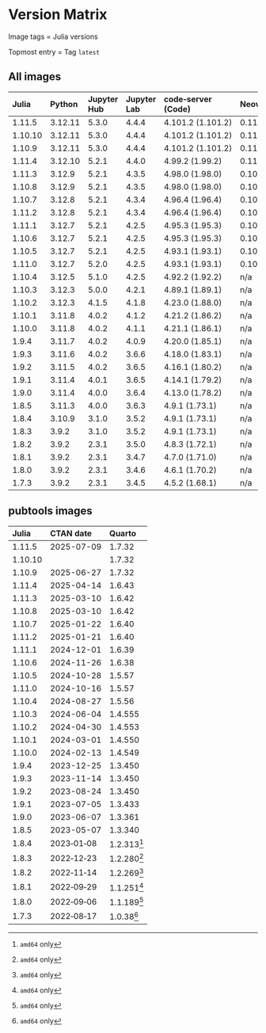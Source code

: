 # Version Matrix

Image tags = Julia versions

Topmost entry = Tag `latest`

## All images

| Julia   | Python  | Jupyter Hub | Jupyter Lab | code‑server (Code) | Neovim | Git    | Git LFS | Pandoc | Linux distro |
|:--------|:--------|:------------|:------------|:-------------------|:-------|:-------|:--------|:-------|:-------------|
| 1.11.5  | 3.12.11 | 5.3.0       | 4.4.4       | 4.101.2 (1.101.2)  | 0.11.2 | 2.50.1 | 3.7.0   | 3.6.3  | Debian 12    |
| 1.10.10 | 3.12.11 | 5.3.0       | 4.4.4       | 4.101.2 (1.101.2)  | 0.11.2 | 2.50.0 | 3.7.0   | 3.6.3  | Debian 12    |
| 1.10.9  | 3.12.11 | 5.3.0       | 4.4.4       | 4.101.2 (1.101.2)  | 0.11.2 | 2.50.0 | 3.7.0   | 3.6.3  | Debian 12    |
| 1.11.4  | 3.12.10 | 5.2.1       | 4.4.0       | 4.99.2 (1.99.2)    | 0.11.0 | 2.49.0 | 3.6.1   | 3.4    | Debian 12    |
| 1.11.3  | 3.12.9  | 5.2.1       | 4.3.5       | 4.98.0 (1.98.0)    | 0.10.4 | 2.48.1 | 3.6.1   | 3.4    | Debian 12    |
| 1.10.8  | 3.12.9  | 5.2.1       | 4.3.5       | 4.98.0 (1.98.0)    | 0.10.4 | 2.48.1 | 3.6.1   | 3.4    | Debian 12    |
| 1.10.7  | 3.12.8  | 5.2.1       | 4.3.4       | 4.96.4 (1.96.4)    | 0.10.3 | 2.48.1 | 3.6.1   | 3.4    | Debian 12    |
| 1.11.2  | 3.12.8  | 5.2.1       | 4.3.4       | 4.96.4 (1.96.4)    | 0.10.3 | 2.48.1 | 3.6.1   | 3.4    | Debian 12    |
| 1.11.1  | 3.12.7  | 5.2.1       | 4.2.5       | 4.95.3 (1.95.3)    | 0.10.2 | 2.47.1 | 3.6.0   | 3.4    | Debian 12    |
| 1.10.6  | 3.12.7  | 5.2.1       | 4.2.5       | 4.95.3 (1.95.3)    | 0.10.2 | 2.47.1 | 3.6.0   | 3.4    | Debian 12    |
| 1.10.5  | 3.12.7  | 5.2.1       | 4.2.5       | 4.93.1 (1.93.1)    | 0.10.2 | 2.47.0 | 3.5.1   | 3.2    | Debian 12    |
| 1.11.0  | 3.12.7  | 5.2.0       | 4.2.5       | 4.93.1 (1.93.1)    | 0.10.2 | 2.47.0 | 3.5.1   | 3.2    | Debian 12    |
| 1.10.4  | 3.12.5  | 5.1.0       | 4.2.5       | 4.92.2 (1.92.2)    | n/a    | 2.46.0 | 3.5.1   | 3.2    | Debian 12    |
| 1.10.3  | 3.12.3  | 5.0.0       | 4.2.1       | 4.89.1 (1.89.1)    | n/a    | 2.45.2 | 3.5.1   | 3.1.11 | Debian 12    |
| 1.10.2  | 3.12.3  | 4.1.5       | 4.1.8       | 4.23.0 (1.88.0)    | n/a    | 2.45.0 | 3.5.1   | 3.1.11 | Debian 12    |
| 1.10.1  | 3.11.8  | 4.0.2       | 4.1.2       | 4.21.2 (1.86.2)    | n/a    | 2.44.0 | 3.4.1   | 3.1.11 | Debian 12    |
| 1.10.0  | 3.11.8  | 4.0.2       | 4.1.1       | 4.21.1 (1.86.1)    | n/a    | 2.43.1 | 3.4.1   | 3.1.11 | Debian 12    |
| 1.9.4   | 3.11.7  | 4.0.2       | 4.0.9       | 4.20.0 (1.85.1)    | n/a    | 2.43.0 | 3.4.1   | 3.1.1  | Debian 12    |
| 1.9.3   | 3.11.6  | 4.0.2       | 3.6.6       | 4.18.0 (1.83.1)    | n/a    | 2.42.1 | 3.4.0   | 3.1.1  | Debian 12    |
| 1.9.2   | 3.11.5  | 4.0.2       | 3.6.5       | 4.16.1 (1.80.2)    | n/a    | 2.42.0 | 3.4.0   | 3.1.1  | Debian 12    |
| 1.9.1   | 3.11.4  | 4.0.1       | 3.6.5       | 4.14.1 (1.79.2)    | n/a    | 2.41.0 | 3.3.0   | 3.1.1  | Debian 12    |
| 1.9.0   | 3.11.4  | 4.0.0       | 3.6.4       | 4.13.0 (1.78.2)    | n/a    | 2.41.0 | 3.3.0   | 3.1.1  | Debian 11    |
| 1.8.5   | 3.11.3  | 4.0.0       | 3.6.3       | 4.9.1 (1.73.1)     | n/a    | 2.40.1 | 3.3.0   | 3.1.1  | Debian 11    |
| 1.8.4   | 3.10.9  | 3.1.0       | 3.5.2       | 4.9.1 (1.73.1)     | n/a    | 2.39.0 | 3.3.0   | 2.19.2 | Debian 11    |
| 1.8.3   | 3.9.2   | 3.1.0       | 3.5.2       | 4.9.1 (1.73.1)     | n/a    | 2.39.0 | 3.3.0   | 2.19.2 | Debian 11    |
| 1.8.2   | 3.9.2   | 2.3.1       | 3.5.0       | 4.8.3 (1.72.1)     | n/a    | 2.38.1 | 3.2.0   | 2.19.2 | Debian 11    |
| 1.8.1   | 3.9.2   | 2.3.1       | 3.4.7       | 4.7.0 (1.71.0)     | n/a    | 2.37.3 | 3.2.0   | 2.19.2 | Debian 11    |
| 1.8.0   | 3.9.2   | 2.3.1       | 3.4.6       | 4.6.1 (1.70.2)     | n/a    | 2.37.2 | 3.2.0   | 2.19.2 | Debian 11    |
| 1.7.3   | 3.9.2   | 2.3.1       | 3.4.5       | 4.5.2 (1.68.1)     | n/a    | 2.37.2 | 3.2.0   | 2.18   | Debian 11    |

## pubtools images

| Julia   | CTAN date  | Quarto      |
|:--------|:-----------|:------------|
| 1.11.5  | 2025-07-09 | 1.7.32      |
| 1.10.10 |            | 1.7.32      |
| 1.10.9  | 2025-06-27 | 1.7.32      |
| 1.11.4  | 2025-04-14 | 1.6.43      |
| 1.11.3  | 2025-03-10 | 1.6.42      |
| 1.10.8  | 2025-03-10 | 1.6.42      |
| 1.10.7  | 2025-01-22 | 1.6.40      |
| 1.11.2  | 2025-01-21 | 1.6.40      |
| 1.11.1  | 2024-12-01 | 1.6.39      |
| 1.10.6  | 2024-11-26 | 1.6.38      |
| 1.10.5  | 2024-10-28 | 1.5.57      |
| 1.11.0  | 2024-10-16 | 1.5.57      |
| 1.10.4  | 2024-08-27 | 1.5.56      |
| 1.10.3  | 2024-06-04 | 1.4.555     |
| 1.10.2  | 2024-04-30 | 1.4.553     |
| 1.10.1  | 2024-03-01 | 1.4.550     |
| 1.10.0  | 2024-02-13 | 1.4.549     |
| 1.9.4   | 2023-12-25 | 1.3.450     |
| 1.9.3   | 2023-11-14 | 1.3.450     |
| 1.9.2   | 2023-08-24 | 1.3.450     |
| 1.9.1   | 2023-07-05 | 1.3.433     |
| 1.9.0   | 2023-06-07 | 1.3.361     |
| 1.8.5   | 2023-05-07 | 1.3.340     |
| 1.8.4   | 2023‑01‑08 | 1.2.313[^1] |
| 1.8.3   | 2022‑12‑23 | 1.2.280[^1] |
| 1.8.2   | 2022‑11‑14 | 1.2.269[^1] |
| 1.8.1   | 2022‑09‑29 | 1.1.251[^1] |
| 1.8.0   | 2022‑09‑06 | 1.1.189[^1] |
| 1.7.3   | 2022‑08‑17 | 1.0.38[^1]  |

[^1]: `amd64` only
